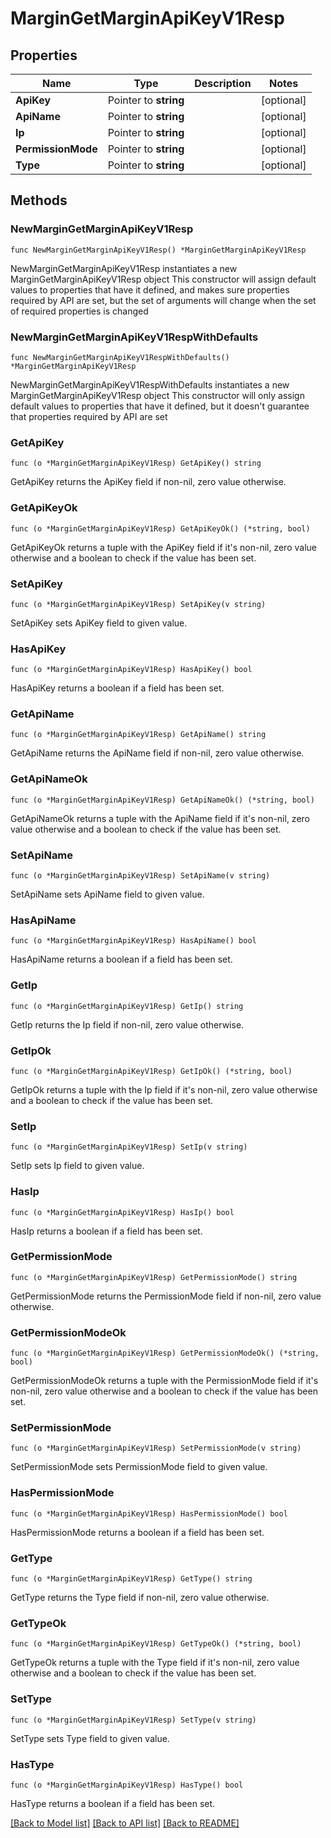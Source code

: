 # MarginGetMarginApiKeyV1Resp

## Properties

Name | Type | Description | Notes
------------ | ------------- | ------------- | -------------
**ApiKey** | Pointer to **string** |  | [optional] 
**ApiName** | Pointer to **string** |  | [optional] 
**Ip** | Pointer to **string** |  | [optional] 
**PermissionMode** | Pointer to **string** |  | [optional] 
**Type** | Pointer to **string** |  | [optional] 

## Methods

### NewMarginGetMarginApiKeyV1Resp

`func NewMarginGetMarginApiKeyV1Resp() *MarginGetMarginApiKeyV1Resp`

NewMarginGetMarginApiKeyV1Resp instantiates a new MarginGetMarginApiKeyV1Resp object
This constructor will assign default values to properties that have it defined,
and makes sure properties required by API are set, but the set of arguments
will change when the set of required properties is changed

### NewMarginGetMarginApiKeyV1RespWithDefaults

`func NewMarginGetMarginApiKeyV1RespWithDefaults() *MarginGetMarginApiKeyV1Resp`

NewMarginGetMarginApiKeyV1RespWithDefaults instantiates a new MarginGetMarginApiKeyV1Resp object
This constructor will only assign default values to properties that have it defined,
but it doesn't guarantee that properties required by API are set

### GetApiKey

`func (o *MarginGetMarginApiKeyV1Resp) GetApiKey() string`

GetApiKey returns the ApiKey field if non-nil, zero value otherwise.

### GetApiKeyOk

`func (o *MarginGetMarginApiKeyV1Resp) GetApiKeyOk() (*string, bool)`

GetApiKeyOk returns a tuple with the ApiKey field if it's non-nil, zero value otherwise
and a boolean to check if the value has been set.

### SetApiKey

`func (o *MarginGetMarginApiKeyV1Resp) SetApiKey(v string)`

SetApiKey sets ApiKey field to given value.

### HasApiKey

`func (o *MarginGetMarginApiKeyV1Resp) HasApiKey() bool`

HasApiKey returns a boolean if a field has been set.

### GetApiName

`func (o *MarginGetMarginApiKeyV1Resp) GetApiName() string`

GetApiName returns the ApiName field if non-nil, zero value otherwise.

### GetApiNameOk

`func (o *MarginGetMarginApiKeyV1Resp) GetApiNameOk() (*string, bool)`

GetApiNameOk returns a tuple with the ApiName field if it's non-nil, zero value otherwise
and a boolean to check if the value has been set.

### SetApiName

`func (o *MarginGetMarginApiKeyV1Resp) SetApiName(v string)`

SetApiName sets ApiName field to given value.

### HasApiName

`func (o *MarginGetMarginApiKeyV1Resp) HasApiName() bool`

HasApiName returns a boolean if a field has been set.

### GetIp

`func (o *MarginGetMarginApiKeyV1Resp) GetIp() string`

GetIp returns the Ip field if non-nil, zero value otherwise.

### GetIpOk

`func (o *MarginGetMarginApiKeyV1Resp) GetIpOk() (*string, bool)`

GetIpOk returns a tuple with the Ip field if it's non-nil, zero value otherwise
and a boolean to check if the value has been set.

### SetIp

`func (o *MarginGetMarginApiKeyV1Resp) SetIp(v string)`

SetIp sets Ip field to given value.

### HasIp

`func (o *MarginGetMarginApiKeyV1Resp) HasIp() bool`

HasIp returns a boolean if a field has been set.

### GetPermissionMode

`func (o *MarginGetMarginApiKeyV1Resp) GetPermissionMode() string`

GetPermissionMode returns the PermissionMode field if non-nil, zero value otherwise.

### GetPermissionModeOk

`func (o *MarginGetMarginApiKeyV1Resp) GetPermissionModeOk() (*string, bool)`

GetPermissionModeOk returns a tuple with the PermissionMode field if it's non-nil, zero value otherwise
and a boolean to check if the value has been set.

### SetPermissionMode

`func (o *MarginGetMarginApiKeyV1Resp) SetPermissionMode(v string)`

SetPermissionMode sets PermissionMode field to given value.

### HasPermissionMode

`func (o *MarginGetMarginApiKeyV1Resp) HasPermissionMode() bool`

HasPermissionMode returns a boolean if a field has been set.

### GetType

`func (o *MarginGetMarginApiKeyV1Resp) GetType() string`

GetType returns the Type field if non-nil, zero value otherwise.

### GetTypeOk

`func (o *MarginGetMarginApiKeyV1Resp) GetTypeOk() (*string, bool)`

GetTypeOk returns a tuple with the Type field if it's non-nil, zero value otherwise
and a boolean to check if the value has been set.

### SetType

`func (o *MarginGetMarginApiKeyV1Resp) SetType(v string)`

SetType sets Type field to given value.

### HasType

`func (o *MarginGetMarginApiKeyV1Resp) HasType() bool`

HasType returns a boolean if a field has been set.


[[Back to Model list]](../README.md#documentation-for-models) [[Back to API list]](../README.md#documentation-for-api-endpoints) [[Back to README]](../README.md)


